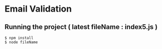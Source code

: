 # Email Validation

## Running the project ( latest fileName : index5.js )

    $ npm install
    $ node fileName
